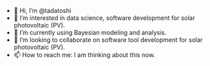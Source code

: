 - 👋 Hi, I’m @tadatoshi
- 👀 I’m interested in data science, software development for solar photovoltaic (PV). 
- 🌱 I’m currently using Bayesian modeling and analysis. 
- 💞️ I’m looking to collaborate on software tool development for solar photovoltaic (PV). 
- 📫 How to reach me: I am thinking about this now. 

<!---
tadatoshi/tadatoshi is a ✨ special ✨ repository because its `README.md` (this file) appears on your GitHub profile.
You can click the Preview link to take a look at your changes.
--->

